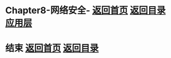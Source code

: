 # Chapter8-网络安全- [返回首页](../index.md) [返回目录](./day1.md) [应用层](./Chapter7.md)




# 结束 [返回首页](../index.md) [返回目录](./day1.md)
